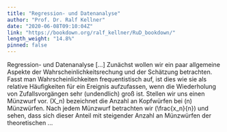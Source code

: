 ```yaml
---
title: "Regression- und Datenanalyse"
author: "Prof. Dr. Ralf Kellner"
date: "2020-06-08T09:10:04Z"
link: "https://bookdown.org/ralf_kellner/RuD_bookdown/"
length_weight: "14.8%"
pinned: false
---
```


Regression- und Datenanalyse [...] Zunächst wollen wir ein paar allgemeine Aspekte der Wahrscheinlichkeitsrechung und der Schätzung betrachten. Fasst man Wahrscheinlichkeiten frequentistisch auf, ist dies wie sie als relative Häufigkeiten für ein Ereignis aufzufassen, wenn die Wiederholung von Zufallsvorgängen sehr (undendlich) groß ist. Stellen wir uns einen Münzwurf vor. \(X_n\) bezeichnet die Anzahl an Kopfwürfen bei \(n\) Münzwürfen. Nach jedem Münzwurf betrachten wir \(\frac{x_n}{n}\) und sehen, dass sich dieser Anteil mit steigender Anzahl an Münzwürfen der theoretischen ...
